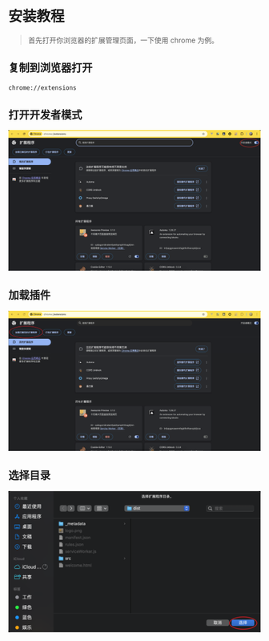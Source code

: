 # 安装教程

> 首先打开你浏览器的扩展管理页面，一下使用 chrome 为例。

## 复制到浏览器打开

```txt
chrome://extensions
```

## 打开开发者模式
<div align="center">
  <img width="750" src="../public/dev.png" />
</div>

## 加载插件
<div align="center">
  <img width="750" src="../public/load.png" />
</div>

## 选择目录
<div align="center">
<img width="750" src="../public/choose.png" />
</div>
